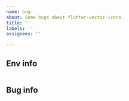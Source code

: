 ```yaml
---
name: bug.
about: Some bugs about flutter-vector-icons.
title: ''
labels: ''
assignees: ''

---
```


<!-- Thank you for using flutter-vector-icons!

    If you find a bug from using flutter-vector-icons,
    you can submit an issue according to the following requirements and we will deal with it in time

-->


 ## Env info
 <!--  Run `flutter doctor` fill in the operating environment information -->
 ```
 ```



 ## Bug info
 <!-- Describe any bug information you find  -->
 ```
 ```